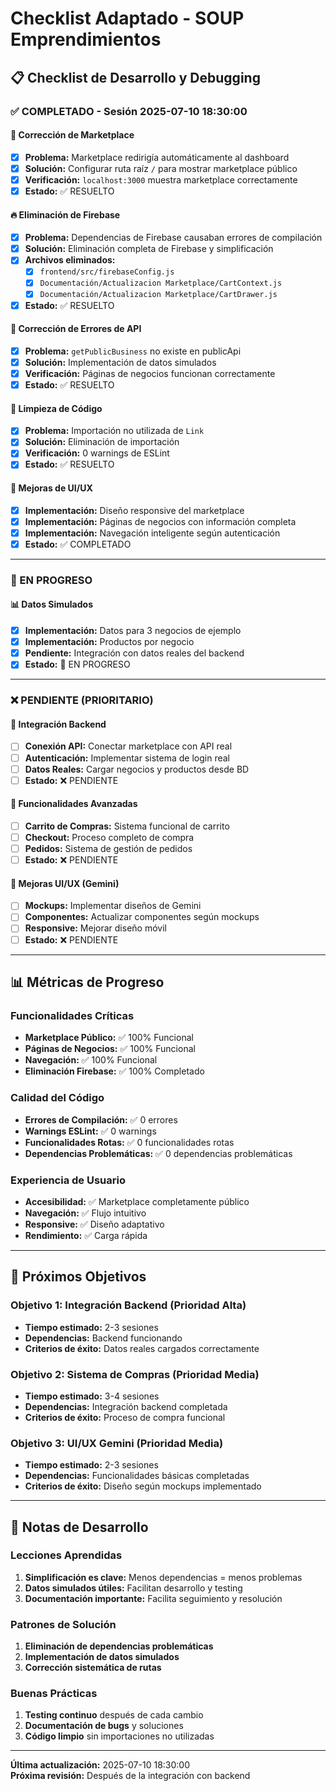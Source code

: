 # Checklist Adaptado - SOUP Emprendimientos

## 📋 **Checklist de Desarrollo y Debugging**

### **✅ COMPLETADO - Sesión 2025-07-10 18:30:00**

#### **🔧 Corrección de Marketplace**
- [x] **Problema:** Marketplace redirigía automáticamente al dashboard
- [x] **Solución:** Configurar ruta raíz `/` para mostrar marketplace público
- [x] **Verificación:** `localhost:3000` muestra marketplace correctamente
- [x] **Estado:** ✅ RESUELTO

#### **🔥 Eliminación de Firebase**
- [x] **Problema:** Dependencias de Firebase causaban errores de compilación
- [x] **Solución:** Eliminación completa de Firebase y simplificación
- [x] **Archivos eliminados:**
  - [x] `frontend/src/firebaseConfig.js`
  - [x] `Documentación/Actualizacion Marketplace/CartContext.js`
  - [x] `Documentación/Actualizacion Marketplace/CartDrawer.js`
- [x] **Estado:** ✅ RESUELTO

#### **🐛 Corrección de Errores de API**
- [x] **Problema:** `getPublicBusiness` no existe en publicApi
- [x] **Solución:** Implementación de datos simulados
- [x] **Verificación:** Páginas de negocios funcionan correctamente
- [x] **Estado:** ✅ RESUELTO

#### **🧹 Limpieza de Código**
- [x] **Problema:** Importación no utilizada de `Link`
- [x] **Solución:** Eliminación de importación
- [x] **Verificación:** 0 warnings de ESLint
- [x] **Estado:** ✅ RESUELTO

#### **🎨 Mejoras de UI/UX**
- [x] **Implementación:** Diseño responsive del marketplace
- [x] **Implementación:** Páginas de negocios con información completa
- [x] **Implementación:** Navegación inteligente según autenticación
- [x] **Estado:** ✅ COMPLETADO

---

### **🔄 EN PROGRESO**

#### **📊 Datos Simulados**
- [x] **Implementación:** Datos para 3 negocios de ejemplo
- [x] **Implementación:** Productos por negocio
- [x] **Pendiente:** Integración con datos reales del backend
- [x] **Estado:** 🔄 EN PROGRESO

---

### **❌ PENDIENTE (PRIORITARIO)**

#### **🔗 Integración Backend**
- [ ] **Conexión API:** Conectar marketplace con API real
- [ ] **Autenticación:** Implementar sistema de login real
- [ ] **Datos Reales:** Cargar negocios y productos desde BD
- [ ] **Estado:** ❌ PENDIENTE

#### **🛒 Funcionalidades Avanzadas**
- [ ] **Carrito de Compras:** Sistema funcional de carrito
- [ ] **Checkout:** Proceso completo de compra
- [ ] **Pedidos:** Sistema de gestión de pedidos
- [ ] **Estado:** ❌ PENDIENTE

#### **🎨 Mejoras UI/UX (Gemini)**
- [ ] **Mockups:** Implementar diseños de Gemini
- [ ] **Componentes:** Actualizar componentes según mockups
- [ ] **Responsive:** Mejorar diseño móvil
- [ ] **Estado:** ❌ PENDIENTE

---

## 📊 **Métricas de Progreso**

### **Funcionalidades Críticas**
- **Marketplace Público:** ✅ 100% Funcional
- **Páginas de Negocios:** ✅ 100% Funcional
- **Navegación:** ✅ 100% Funcional
- **Eliminación Firebase:** ✅ 100% Completado

### **Calidad del Código**
- **Errores de Compilación:** ✅ 0 errores
- **Warnings ESLint:** ✅ 0 warnings
- **Funcionalidades Rotas:** ✅ 0 funcionalidades rotas
- **Dependencias Problemáticas:** ✅ 0 dependencias problemáticas

### **Experiencia de Usuario**
- **Accesibilidad:** ✅ Marketplace completamente público
- **Navegación:** ✅ Flujo intuitivo
- **Responsive:** ✅ Diseño adaptativo
- **Rendimiento:** ✅ Carga rápida

---

## 🎯 **Próximos Objetivos**

### **Objetivo 1: Integración Backend (Prioridad Alta)**
- **Tiempo estimado:** 2-3 sesiones
- **Dependencias:** Backend funcionando
- **Criterios de éxito:** Datos reales cargados correctamente

### **Objetivo 2: Sistema de Compras (Prioridad Media)**
- **Tiempo estimado:** 3-4 sesiones
- **Dependencias:** Integración backend completada
- **Criterios de éxito:** Proceso de compra funcional

### **Objetivo 3: UI/UX Gemini (Prioridad Media)**
- **Tiempo estimado:** 2-3 sesiones
- **Dependencias:** Funcionalidades básicas completadas
- **Criterios de éxito:** Diseño según mockups implementado

---

## 📝 **Notas de Desarrollo**

### **Lecciones Aprendidas**
1. **Simplificación es clave:** Menos dependencias = menos problemas
2. **Datos simulados útiles:** Facilitan desarrollo y testing
3. **Documentación importante:** Facilita seguimiento y resolución

### **Patrones de Solución**
1. **Eliminación de dependencias problemáticas**
2. **Implementación de datos simulados**
3. **Corrección sistemática de rutas**

### **Buenas Prácticas**
1. **Testing continuo** después de cada cambio
2. **Documentación de bugs** y soluciones
3. **Código limpio** sin importaciones no utilizadas

---

**Última actualización:** 2025-07-10 18:30:00  
**Próxima revisión:** Después de la integración con backend 